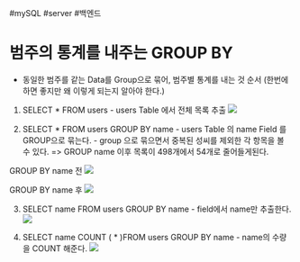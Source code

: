 #mySQL #server #백엔드 

# 범주의 통계를 내주는 GROUP BY
- 동일한 범주를 같는  Data를 Group으로 묶어, 범주별 통계를 내는 것
순서 (한번에 하면 좋지만 왜 이렇게 되는지 알아야 한다.)
1. SELECT * FROM users
	   - users Table 에서 전체 목록 추출
	   ![](https://i.imgur.com/rHF258c.png)

2. SELECT * FROM users GROUP BY  name
	   - users Table 의 name Field 를  GROUP으로 묶는다.
	   - group 으로 묶으면서 중복된 성씨를 제외한 각 항목을 볼 수 있다.
	   => GROUP name 이후 목록이 498개에서 54개로 줄어들게된다.
	   
GROUP BY name 전
![](https://i.imgur.com/QJsv9bv.png)
			
GROUP BY name 후
![](https://i.imgur.com/q0zDmif.png)

3.  SELECT name FROM users GROUP BY  name
		- field에서 name만 추출한다.
![](https://i.imgur.com/YXFkyB0.png)

4. SELECT name COUNT ( * )FROM users GROUP BY  name
	   -  name의 수량을 COUNT 해준다.
![](https://i.imgur.com/Py3eSjd.png)

